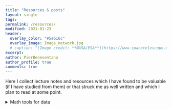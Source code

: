 ```yaml
---
title: "Resources & posts"
layout: single
tags:
permalink: /resources/
modified: 2021-01-23
header:
  overlay_color: "#5e616c"
  overlay_image: Image_network.jpg
  # caption: "[Image credit: **NASA/ESA**](https://www.spacetelescope.org/images/heic0515a/)"
excerpt:
author: PierBeneventano
author_profile: true
comments: true
---
```


Here I collect lecture notes and resources which I have found to be valuable (if I have studied from them) or that struck me as well written and which I plan to read at some point.

<details><summary>Math tools for data</summary><br>
<ul>
  <il> High dimensional probability <a href="https://scholar.google.de/citations?user=fymm-XQAAAAJ&hl=en" class="links">Boris Hanin</a>
  on theory of neural networks,</il>
  <il>One with <a href="https://scholar.google.de/citations?user=fymm-XQAAAAJ&hl=en" class="links">Arnulf Jentzen</a>
    again on the mathematics of neural networks</il>
  <il>One With <a href="https://scholar.google.de/citations?user=fymm-XQAAAAJ&hl=en" class="links">Saltelli, Portaluri, gli altri 2</a>
    on the limits and the epistemology of mathematical modeling, statistics, and machine learning.</il>
</ul>

<details><summary>Neural network theory</summary><br>
  

</details>

<hr>

<div class="col-lg-4 text-center">
  <a href="https://www.linkedin.com/in/pierbeneventano/"><span class="social-icon fa fa-linkedin"></span></a> &nbsp;  &nbsp;   <a href="https://join.skype.com/invite/kobWyHxDkzse"><span  class="social-icon fa fa-skype"></span></a> &nbsp;  &nbsp;  <a href="https://pierbeneventano.github.io/CV/CV_Beneventano.pdf" class="links"> CV </a> &nbsp;  &nbsp; <a href="https://scholar.google.com/citations?user=spL439oAAAAJ&hl=en"><span class="ai ai-fw ai-google-scholar-square"></span></a> &nbsp;  &nbsp; <a href="mailto:pierb@princeton.edu"><span class="social-icon fa fa-envelope"></span></a>
</div>

<hr>

I must recognize I was inspired in doing this by Gabriele di Ubaldo website <a href="https://philosophysics.github.io/site//"> /Resources </a> that has been inspired by
<a href="http://www.staff.science.uu.nl/~gadda001/goodtheorist/index.html"> How to become a good Theoretical Physicist </a>.